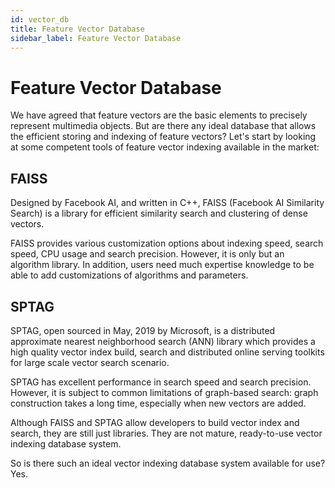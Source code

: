 ```yaml
---
id: vector_db
title: Feature Vector Database
sidebar_label: Feature Vector Database
---
```


# Feature Vector Database

We have agreed that feature vectors are the basic elements to precisely represent multimedia objects. But are there any ideal database that allows the efficient storing and indexing of feature vectors? Let's start by looking at some competent tools of feature vector indexing available in the market:

## FAISS

Designed by Facebook AI, and written in C++, FAISS (Facebook AI Similarity Search) is a library for efficient similarity search and clustering of dense vectors.

FAISS provides various customization options about indexing speed, search speed, CPU usage and search precision. However, it is only but an algorithm library. In addition, users need much expertise knowledge to be able to add customizations of algorithms and parameters.       


## SPTAG

SPTAG, open sourced in May, 2019 by Microsoft, is a distributed approximate nearest neighborhood search (ANN) library which provides a high quality vector index build, search and distributed online serving toolkits for large scale vector search scenario.

SPTAG has excellent performance in search speed and search precision. However, it is subject to common limitations of graph-based search: graph construction takes a long time, especially when new vectors are added.

Although FAISS and SPTAG allow developers to build vector index and search, they are still just libraries. They are not mature, ready-to-use vector indexing database system. 

So is there such an ideal vector indexing database system available for use? Yes.

